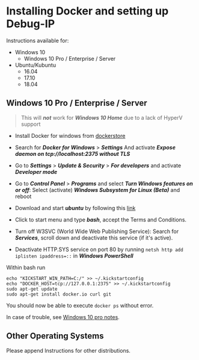 # Installing Docker and setting up Debug-IP

Instructions available for:
- Windows 10
    - Windows 10 Pro / Enterprise / Server
- Ubuntu/Kubuntu
    - 16.04
    - 17.10
    - 18.04
    

## Windows 10 Pro / Enterprise / Server

> This will ***not*** work for ***Windows 10 Home*** due to a lack of HyperV support

- Install Docker for windows from [dockerstore](https://www.docker.com/docker-windows)

- Search for ***Docker for Windows*** > ***Settings*** And activate ***Expose daemon on tcp://localhost:2375 without TLS***

- Go to ***Settings*** > ***Update & Security*** > ***For developers*** and activate ***Developer mode***

- Go to ***Control Panel*** > ***Programs*** and select ***Turn Windows features on or off***: 
  Select (activate) ***Windows Subsystem for Linux (Beta)*** and reboot
  
- Download and start ***ubuntu*** by following this [link](https://aka.ms/wslstore)
  
- Click to start menu and type ***bash***, accept the Terms and Conditions.

- Turn off  W3SVC (World Wide Web Publishing Service): Search for ***Services***, scroll down and deactivate this service (if it's active).

- Deactivate HTTP.SYS service on port 80 by running `netsh http add iplisten ipaddress=::` in ***Windows PowerShell***

Within bash run

```
echo "KICKSTART_WIN_PATH=C:/" >> ~/.kickstartconfig
echo "DOCKER_HOST=tcp://127.0.0.1:2375" >> ~/.kickstartconfig
sudo apt-get update
sudo apt-get install docker.io curl git
```

You should now be able to execute `docker ps` without error.

In case of trouble, see [Windows 10 pro notes](installing-windows-versions.md).



## Other Operating Systems

Please append Instructions for other distributions.